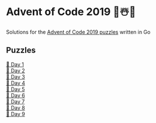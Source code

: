 # Advent of Code 2019 🎄☃️🎁

Solutions for the [Advent of Code 2019 puzzles](https://adventofcode.com/2019) written in Go

## Puzzles

[📝 Day 1](https://www.philipp-doblhofer.at/en/blog/advent-of-code-day-1/)\
[📝 Day 2](https://www.philipp-doblhofer.at/en/blog/advent-of-code-2019-day-2/)\
[📝 Day 3](https://www.philipp-doblhofer.at/en/blog/advent-of-code-2019-day-3/)\
[📝 Day 4](https://www.philipp-doblhofer.at/en/blog/advent-of-code-2019-day-4/)\
[📝 Day 5](https://www.philipp-doblhofer.at/en/blog/advent-of-code-2019-day-5/)\
[📝 Day 6](https://www.philipp-doblhofer.at/en/blog/advent-of-code-2019-day-6/)\
[📝 Day 7](https://www.philipp-doblhofer.at/en/blog/advent-of-code-2019-day-7/)\
[📝 Day 8](https://www.philipp-doblhofer.at/en/blog/advent-of-code-2019-day-8/)\
[📝 Day 9](https://www.philipp-doblhofer.at/en/blog/advent-of-code-2019-day-9/)

